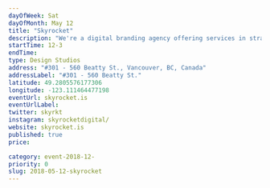 ```yaml
---
dayOfWeek: Sat
dayOfMonth: May 12
title: "Skyrocket"
description: "We're a digital branding agency offering services in strategy, design and engineering. During VDW we will have team members in the space to host guests and answer questions about our process and work. We'll have case studies/work on the walls and beer/appies for guests. "
startTime: 12-3
endTime: 
type: Design Studios
address: "#301 - 560 Beatty St., Vancouver, BC, Canada"
addressLabel: "#301 - 560 Beatty St."
latitude: 49.2805576177306
longitude: -123.111464477198
eventUrl: skyrocket.is
eventUrlLabel: 
twitter: skyrkt
instagram: skyrocketdigital/
website: skyrocket.is
published: true
price: 

category: event-2018-12-
priority: 0
slug: 2018-05-12-skyrocket
---
```

